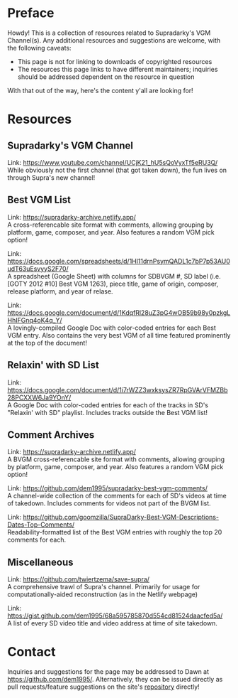 # Preface
Howdy! This is a collection of resources related to Supradarky's VGM Channel(s).
Any additional resources and suggestions are welcome, with the following caveats:
* This page is not for linking to downloads of copyrighted resources
* The resources this page links to have different maintainers; inquiries should be addressed dependent on the resource in question

With that out of the way, here's the content y'all are looking for!
# Resources
## Supradarky's VGM Channel
Link: <https://www.youtube.com/channel/UCjK21_hU5sQoVyxTf5eRU3Q/>  
While obviously not the first channel (that got taken down), the fun lives on through Supra's new channel!
## Best VGM List
Link: <https://supradarky-archive.netlify.app/>  
A cross-referencable site format with comments, allowing grouping by platform, game, composer, and year. Also features a random VGM pick option!

Link: <https://docs.google.com/spreadsheets/d/1Hl11drnPsymQADL1c7bP7p53AU0udT63uEsvyyS2F70/>  
A spreadsheet (Google Sheet) with columns for SDBVGM #, SD label (i.e. \[GOTY 2012 #10\] Best VGM 1263), piece title,  game of origin, composer, release platform, and year of relase. 

Link: <https://docs.google.com/document/d/1KdqfRl28uZ3pG4wOB59b98y0pzkgLHhIFGnq4oK4q_Y/>  
A lovingly-compiled Google Doc with color-coded entries for each Best VGM entry. Also contains the very best VGM of all time featured prominently at the top of the document!

## Relaxin' with SD List
Link: <https://docs.google.com/document/d/1i7rWZZ3wxksysZR7RpGVArVFMZBb28PCXXW6Ja9YOnY/>  
A Google Doc with color-coded entries for each of the tracks in SD's "Relaxin' with SD" playlist. Includes tracks outside the Best VGM list!

## Comment Archives
Link: <https://supradarky-archive.netlify.app/>  
A BVGM cross-referencable site format with comments, allowing grouping by platform, game, composer, and year. Also features a random VGM pick option!

Link: <https://github.com/dem1995/supradarky-best-vgm-comments/>  
A channel-wide collection of the comments for each of SD's videos at time of takedown. Includes comments for videos not part of the BVGM list.

Link: <https://github.com/goomzilla/SupraDarky-Best-VGM-Descriptions-Dates-Top-Comments/>  
Readability-formatted list of the Best VGM entries with roughly the top 20 comments for each.

## Miscellaneous
Link: <https://github.com/twiertzema/save-supra/>  
A comprehensive trawl of Supra's channel. Primarily for usage for computationally-aided reconstruction (as in the Netlify webpage)

Link: <https://gist.github.com/dem1995/68a595785870d554cd81524daacfed5a/>  
A list of every SD video title and video address at time of site takedown.

# Contact
Inquiries and suggestions for the page may be addressed to Dawn at <https://github.com/dem1995/>. Alternatively, they can be issued directly as pull requests/feature suggestions on the site's [repository](https://github.com/dem1995/supra-vgmdium-compendium/) directly!

